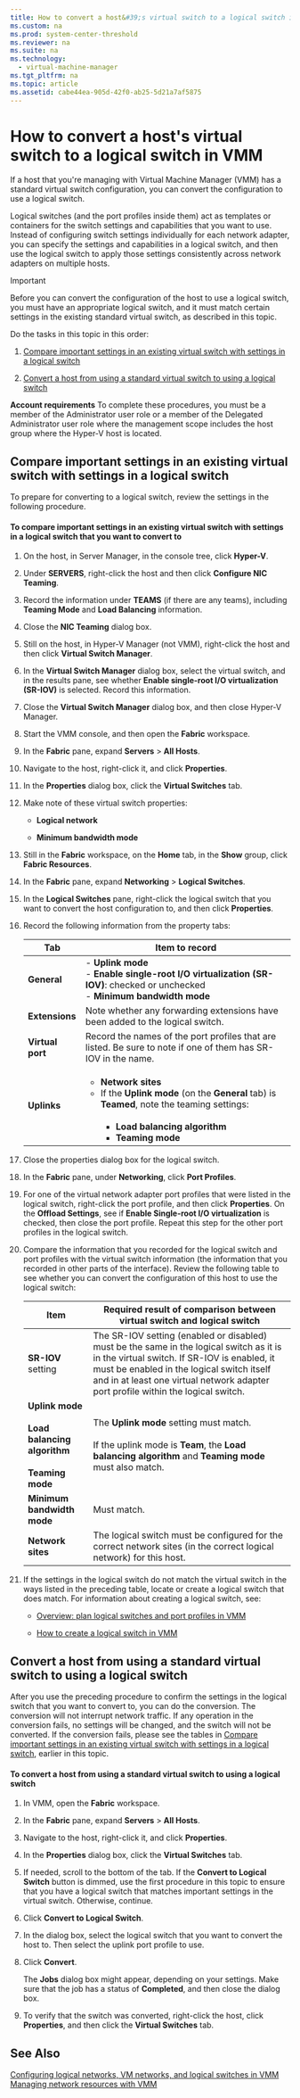 ```yaml
---
title: How to convert a host&#39;s virtual switch to a logical switch in VMM
ms.custom: na
ms.prod: system-center-threshold
ms.reviewer: na
ms.suite: na
ms.technology: 
  - virtual-machine-manager
ms.tgt_pltfrm: na
ms.topic: article
ms.assetid: cabe44ea-905d-42f0-ab25-5d21a7af5875
---
```

# How to convert a host&#39;s virtual switch to a logical switch in VMM
If a host that you're managing with Virtual Machine Manager \(VMM\) has a standard virtual switch configuration, you can convert the configuration to use a logical switch.

Logical switches \(and the port profiles inside them\) act as templates or containers for the switch settings and capabilities that you want to use. Instead of configuring switch settings individually for each network adapter, you can specify the settings and capabilities in a logical switch, and then use the logical switch to apply those settings consistently across network adapters on multiple hosts.

> [!IMPORTANT]
> Before you can convert the configuration of the host to use a logical switch, you must have an appropriate logical switch, and it must match certain settings in the existing standard virtual switch, as described in this topic.

Do the tasks in this topic in this order:

1.  [Compare important settings in an existing virtual switch with settings in a logical switch](How-to-convert-a-host-s-virtual-switch-to-a-logical-switch-in-VMM.md#BKMK_compare)

2.  [Convert a host from using a standard virtual switch to using a logical switch](How-to-convert-a-host-s-virtual-switch-to-a-logical-switch-in-VMM.md#BKMK_convert)

**Account requirements** To complete these procedures, you must be a member of the Administrator user role or a member of the Delegated Administrator user role where the management scope includes the host group where the Hyper\-V host is located.

## <a name="BKMK_compare"></a>Compare important settings in an existing virtual switch with settings in a logical switch
To prepare for converting to a logical switch, review the settings in the following procedure.

#### To compare important settings in an existing virtual switch with settings in a logical switch that you want to convert to

1.  On the host, in Server Manager, in the console tree, click **Hyper\-V**.

2.  Under **SERVERS**, right\-click the host and then click **Configure NIC Teaming**.

3.  Record the information under **TEAMS** \(if there are any teams\), including **Teaming Mode** and **Load Balancing** information.

4.  Close the **NIC Teaming** dialog box.

5.  Still on the host, in Hyper\-V Manager \(not VMM\), right\-click the host and then click **Virtual Switch Manager**.

6.  In the **Virtual Switch Manager** dialog box, select the virtual switch, and in the results pane, see whether **Enable single\-root I\/O virtualization \(SR\-IOV\)** is selected. Record this information.

7.  Close the **Virtual Switch Manager** dialog box, and then close Hyper\-V Manager.

8.  Start the VMM console, and then open the **Fabric** workspace.

9. In the **Fabric** pane, expand **Servers** > **All Hosts**.

10. Navigate to the host, right\-click it, and click **Properties**.

11. In the **Properties** dialog box, click the **Virtual Switches** tab.

12. Make note of these virtual switch properties:

    -   **Logical network**

    -   **Minimum bandwidth mode**

13. Still in the **Fabric** workspace, on the **Home** tab, in the **Show** group, click **Fabric Resources**.

14. In the **Fabric** pane, expand **Networking** > **Logical Switches**.

15. In the **Logical Switches** pane, right\-click the logical switch that you want to convert the host configuration to, and then click **Properties**.

16. Record the following information from the property tabs:

    |Tab|Item to record|
    |-------|------------------|
    |**General**|-   **Uplink mode**<br />-   **Enable single\-root I\/O virtualization \(SR\-IOV\)**: checked or unchecked<br />-   **Minimum bandwidth mode**|
    |**Extensions**|Note whether any forwarding extensions have been added to the logical switch.|
    |**Virtual port**|Record the names of the port profiles that are listed. Be sure to note if one of them has SR\-IOV in the name.|
    |**Uplinks**|<ul><li>**Network sites**</li><li>If the **Uplink mode** \(on the **General** tab\) is **Teamed**, note the teaming settings:<br /><br /><ul><li>**Load balancing algorithm**</li><li>**Teaming mode**</li></ul></li></ul>|

17. Close the properties dialog box for the logical switch.

18. In the **Fabric** pane, under **Networking**, click **Port Profiles**.

19. For one of the virtual network adapter port profiles that were listed in the logical switch, right\-click the port profile, and then click **Properties**. On the **Offload Settings**, see if **Enable Single\-root I\/O virtualization** is checked, then close the port profile. Repeat this step for the other port profiles in the logical switch.

20. Compare the information that you recorded for the logical switch and port profiles with the virtual switch information \(the information that you recorded in other parts of the interface\). Review the following table to see whether you can convert the configuration of this host to use the logical switch:

    |Item|Required result of comparison between virtual switch and logical switch|
    |--------|---------------------------------------------------------------------------|
    |**SR\-IOV** setting|The SR\-IOV setting \(enabled or disabled\) must be the same in the logical switch as it is in the virtual switch. If SR\-IOV is enabled, it must be enabled in the logical switch itself and in at least one virtual network adapter port profile within the logical switch.|
    |**Uplink mode**<br /><br />**Load balancing algorithm**<br /><br />**Teaming mode**|The **Uplink mode** setting must match.<br /><br />If the uplink mode is **Team**, the **Load balancing algorithm** and **Teaming mode** must also match.|
    |**Minimum bandwidth mode**|Must match.|
    |**Network sites**|The logical switch must be configured for the correct network sites \(in the correct logical network\) for this host.|

21. If the settings in the logical switch do not match the virtual switch in the ways listed in the preceding table, locate or create a logical switch that does match. For information about creating a logical switch, see:

    -   [Overview: plan logical switches and port profiles in VMM](Overview--plan-logical-switches-and-port-profiles-in-VMM.md)

    -   [How to create a logical switch in VMM](How-to-create-a-logical-switch-in-VMM.md)

## <a name="BKMK_convert"></a>Convert a host from using a standard virtual switch to using a logical switch
After you use the preceding procedure to confirm the settings in the logical switch that you want to convert to, you can do the conversion. The conversion will not interrupt network traffic. If any operation in the conversion fails, no settings will be changed, and the switch will not be converted. If the conversion fails, please see the tables in [Compare important settings in an existing virtual switch with settings in a logical switch](#BKMK_compare), earlier in this topic.

#### To convert a host from using a standard virtual switch to using a logical switch

1.  In VMM, open the **Fabric** workspace.

2.  In the **Fabric** pane, expand **Servers** > **All Hosts**.

3.  Navigate to the host, right\-click it, and click **Properties**.

4.  In the **Properties** dialog box, click the **Virtual Switches** tab.

5.  If needed, scroll to the bottom of the tab. If the **Convert to Logical Switch** button is dimmed, use the first procedure in this topic to ensure that you have a logical switch that matches important settings in the virtual switch. Otherwise, continue.

6.  Click **Convert to Logical Switch**.

7.  In the dialog box, select the logical switch that you want to convert the host to. Then select the uplink port profile to use.

8.  Click **Convert**.

    The **Jobs** dialog box might appear, depending on your settings. Make sure that the job has a status of **Completed**, and then close the dialog box.

9. To verify that the switch was converted, right\-click the host, click **Properties**, and then click the **Virtual Switches** tab.

## See Also
[Configuring logical networks, VM networks, and logical switches in VMM](Configuring-logical-networks,-VM-networks,-and-logical-switches-in-VMM.md)
[Managing network resources with VMM](Managing-network-resources-with-VMM.md)


